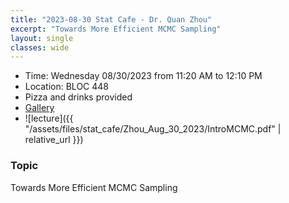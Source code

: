 ```yaml
---
title: "2023-08-30 Stat Cafe - Dr. Quan Zhou"
excerpt: "Towards More Efficient MCMC Sampling"
layout: single
classes: wide
---
```


- Time: Wednesday 08/30/2023 from 11:20 AM to 12:10 PM
- Location: BLOC 448
- Pizza and drinks provided
- [Gallery](/StatCafe/2023-08-30-gallery/)
- ![lecture]({{ "/assets/files/stat_cafe/Zhou_Aug_30_2023/IntroMCMC.pdf" | relative_url }})


### Topic

Towards More Efficient MCMC Sampling

